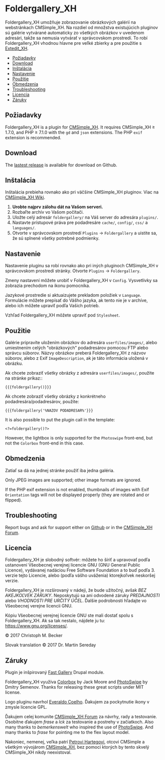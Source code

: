 # Foldergallery_XH

Foldergallery_XH umožňuje zobrazovanie obrázkových galérií
na webstránkach CMSimple_XH. Na rozdiel od množstva existujúcich
pluginov sú galérie vytvárané automaticky zo všetkých obrázkov 
v uvedenom adresári, takže sa nemusia vytvárať v správcovskom
prostredí. To robí Foldergallery_XH vhodnou hlavne pre veľké zbierky
a pre použitie s [Extedit_XH](https://github.com/cmb69/extedit_xh).

- [Požiadavky](#požiadavky)
- [Download](#download)
- [Inštalácia](#inštalácia)
- [Nastavenie](#nastavenie)
- [Použitie](#použitie)
- [Obmedzenia](#obmedzenia)
- [Troubleshooting](#troubleshooting)
- [Licencia](#licencia)
- [Záruky](#záruky)

## Požiadavky

Foldergallery_XH is a plugin for [CMSimple_XH](https://www.cmsimple-xh.org/).
It requires CMSimple_XH ≥ 1.7.0, and PHP ≥ 7.1.0 with the `gd` and `json` extensions.
The PHP `exif` extension is recommended.

## Download

The [lastest release](https://github.com/cmb69/foldergallery_xh/releases/latest)
is available for download on Github.

## Inštalácia

Inštalácia prebieha rovnako ako pri väčšine CMSimple_XH pluginov. Viac na
[CMSimple_XH Wiki](https://wiki.cmsimple-xh.org/?for-users/working-with-the-cms/plugins).

1. **Urobte najprv zálohu dát na Vašom serveri.**
1. Rozbaľte archív vo Vašom počítači.
1. Uložte celý adresár `foldergallery/` na Váš server do adresára `plugins/`.
1. Nastavte prístupové práva pre podadresáre `cache/`, `config/`, `css/` a `languages/`.
1. Otvorte v správcovskom prostredí `Plugins` → `Foldergallery` a uistite sa,
   že sú splnené všetky potrebné podmienky.

## Nastavenie

Nastavenie pluginu sa robí rovnako ako pri iných pluginoch CMSimple_XH
v správcovskom prostredí stránky. Otvorte `Plugins` → `Foldergallery`.

Zmeny nastavení môžete urobiť v Foldergallery_XH v `Config`.
Vysvetlivky sa zobrazia prechodom na ikonu pomocníka.

Jazykové prostredie si aktuaizujete prekladom položiek v `Language`.
Formulácie môžete prepísať do Vášho jazyka, ak tento nie je v archíve,
alebo ich môžete upraviť podľa Vašich potrieb.

Vzhľad Foldergallery_XH môžete upraviť pod `Stylesheet`.

## Použitie

Galérie pripravíte uložením obrázkov do adresára `userfiles/images/`,
alebo umiestnením celých "obrázkových" podadresárov pomocou FTP alebo správcu súborov.
Názvy obrázkov preberá Foldergallery_XH z názvov súborov,
alebo z Exif `ImageDescription`, ak je táto informácia uložená v obrázku.

Ak chcete zobraziť všetky obrázky z adresára `userfiles/images/`,
použite na stránke príkaz::

    {{{foldergallery()}}}

Ak chcete zobraziť všetky obrázky z konkrétneho podadresára/podadresárov, 
použite:

    {{{foldergallery('%NAZOV PODADRESAR%'}}}

It is also possible to put the plugin call in the template:

    <?=foldergallery()?>

However, the lightbox is only supported for the `Photoswipe` front-end,
but not the `Colorbox` front-end in this case.

## Obmedzenia

Zatiaľ sa dá na jednej stránke použiť iba jedna galéria.

Only JPEG images are supported; other image formats are ignored.

If the PHP exif extension is not enabled, thumbnails of images with Exif
`Orientation` tags will not be displayed properly (they are rotated and or flipped).

## Troubleshooting

Report bugs and ask for support either on
[Github](https://github.com/cmb69/foldergallery_xh/issues)
or in the [CMSimple_XH Forum](https://cmsimpleforum.com/).

## Licencia

Foldergallery_XH je slobodný softvér: môžete ho šíriť a upravovať podľa ustanovení
Všeobecnej verejnej licencie GNU (GNU General Public Licence), vydávanej nadáciou
Free Software Foundation a to buď podľa 3. verzie tejto Licencie, alebo
(podľa vášho uváženia) ktorejkoľvek neskoršej verzie.

Foldergallery_XH je rozširovaný v nádeji, že bude užitočný, avšak *BEZ AKEJKOĽVEK ZÁRUKY*.
Neposkytujú sa ani odvodené záruky *PREDAJNOSTI* alebo *VHODNOSTI PRE URČITÝ ÚČEL*.
Ďalšie podrobnosti hľadajte vo Všeobecnej verejne licencii GNU.

Kópiu Všeobecnej verejnej licencie GNU ste mali dostať spolu s Foldergallery_XH.
Ak sa tak nestalo, nájdete ju tu: <https://www.gnu.org/licenses/>.

&copy; 2017 Christoph M. Becker

Slovak translation © 2017 Dr. Martin Sereday

## Záruky

Plugin je inšpirovaný [Fast Gallery](https://www.drupal.org/project/fast_gallery)
Drupal module.

Foldergallery_XH využíva [Colorbox](https://www.jacklmoore.com/colorbox/) by Jack Moore
and [PhotoSwipe](https://photoswipe.com/) by Dmitry Semenov.
Thanks for releasing these great scripts under MIT license.

Logo pluginu navrhol [Everaldo Coelho](http://www.everaldo.com/).
Ďakujem za pockytnutie ikony v zmysle licencie GPL.

Ďakujem celej komunite [CMSimple_XH Forum](https://www.cmsimpleforum.com) za návrhy,
rady a testovanie. Osobitne ďakujem *frase* a *lck* za testovanie a postrehy v začiatkoch.
Also many thanks to *bemerkenswelt* who inspired the use of [PhotoSwipe](https://photoswipe.com/).
And many thanks to *frase* for pointing me to the flex layout model.

Nakoniec, nemenej, veľka patrí [Petrovi Hartegovi](https://harteg.dk/),
otcovi CMSimple a všetkým vývojárom [CMSimple_XH](https://www.cmsimple-xh.org),
bez pomoci ktorých by tento skvelý CMSimple_XH nikdy neexistoval.
